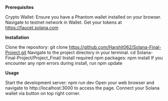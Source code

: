
**Prerequisites**

Crypto Wallet: Ensure you have a Phantom wallet installed on your browser.
Navigate to testnet network in Wallet.
Get your tokens at https://faucet.solana.com


**Installation**

Clone the repository:
  git clone https://github.com/Harshit062/Solana-Final-Project.git
Navigate to the project directory in your terminal.
  cd Solana-Final-Project/Project_Final/
Install required npm packages:
  npm install
If you encounter any npm errors during install, run
  npm update


**Usage**

Start the development server:
  npm run dev
Open your web browser and navigate to http://localhost:3000 to access the page.
Connect your Solana wallet via button on top right corner.

